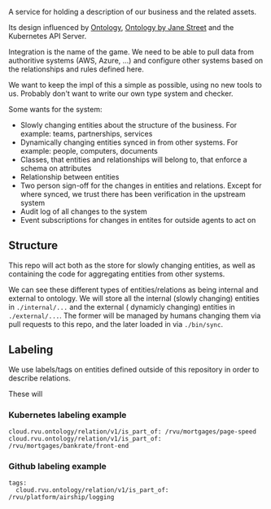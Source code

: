 
A service for holding a description of our business and the related assets.

Its design influenced by [Ontology](https://en.wikipedia.org/wiki/Ontology_(information_science)),
[Ontology by Jane Street](https://www.janestreet.com/tech-talks/a-language-oriented-system-design/)
and the Kubernetes API Server.

Integration is the name of the game. We need to be able to pull data from authoritive systems (AWS,
Azure, ...) and configure other systems based on the relationships and rules defined here.

We want to keep the impl of this a simple as possible, using no new tools to us. Probably don't want to write our own type system and checker.

Some wants for the system:
  - Slowly changing entities about the structure of the business. For example: teams, partnerships,
    services
  - Dynamically changing entities synced in from other systems. For example: people, computers,
    documents
  - Classes, that entities and relationships will belong to, that enforce a schema on attributes
  - Relationship between entities
  - Two person sign-off for the changes in entities and relations. Except for where synced, we trust
    there has been verification in the upstream system
  - Audit log of all changes to the system
  - Event subscriptions for changes in entites for outside agents to act on

## Structure

This repo will act both as the store for slowly changing entities, as well as containing the code
for aggregating entities from other systems.

We can see these different types of entities/relations as being internal and external to ontology.
We will store all the internal (slowly changing) entities in `./internal/...` and the external (
dynamicly changing) entities in `./external/...`. The former will be managed by humans changing
them via pull requests to this repo, and the later loaded in via `./bin/sync`.

## Labeling

We use labels/tags on entities defined outside of this repository in order to describe
relations.

These will

### Kubernetes labeling example

```
cloud.rvu.ontology/relation/v1/is_part_of: /rvu/mortgages/page-speed
cloud.rvu.ontology/relation/v1/is_part_of: /rvu/mortgages/bankrate/front-end
```

### Github labeling example

```
tags:
  cloud.rvu.ontology/relation/v1/is_part_of: /rvu/platform/airship/logging
```
